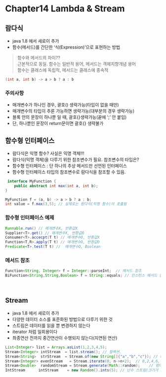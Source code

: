 # Chapter14 Lambda & Stream

## 람다식
- java 1.8 에서 새로이 추가
- 함수(메서드)를 간단한 ‘식(Expression)’으로 표현하는 방법

> 함수와 메서드의 차이?? <br>
> 근본적으로 동일. 함수는 일반적 용어, 메서드는 객체지향개념 용어 <br>
> 함수는 클래스에 독립적, 메서드는 클래스에 종속적

```java
(int a, int b) -> a > b ? a : b
```

### 주의사항
- 매개변수가 하나인 경우, 괄호() 생략가능(타입이 없을 때만)
- 매개변수의 타입이 추론 가능하면 생략가능(대부분의 경우 생략가능)
- 블록 안의 문장이 하나뿐 일 때, 괄호{}생략가능(끝에 ‘;’ 안 붙임)
- 단, 하나뿐인 문장이 return문이면 괄호{} 생략불가

## 함수형 인터페이스
- 람다식은 익명 함수? 사실은 익명 객체!!!
- 람다식(익명 객체)을 다루기 위한 참조변수가 필요. 참조변수의 타입은?
- 함수형 인터페이스 : 단 하나의 추상 메서드만 선언된 인터페이스
- 함수형 인터페이스 타입의 참조변수로 람다식을 참조할 수 있음.
```java
 interface MyFunction {
    public abstract int max(int a, int b);
}

MyFunction f = (a, b) -> a > b ? a : b; 
int value = f.max(3,5); // 실제로는 람다식(익명 함수)이 호출됨
```

### 함수형 인터페이스 예제
```java
Runnable.run() // 매개변수X, 반환값X
Supplier<T>.get() // 매개변수X, 반환값O
Consumer<T>.accecpt(T t) // 매개변수O, 반환값X
Function<T,R>.apply(T t) // 매개변수O, 반환값O
Predicate<T>.test(T t) //  매개변수O, Boolean
```

### 메서드 참조
```java
Function<String, Integer> f = Integer::parseInt;  // 메서드 참조
BiFunction<String,String,Boolean> f = String::equals; // 인스턴스 메서드 참조
```

<br>

## Stream
- java 1.8 에서 새로이 추가
- 다양한 데이터 소스를 표준화된 방법으로 다루기 위한 것
- 스트림은 데이터를 읽을 뿐 변경하지 않는다
- iterator 처럼 일회용이다
- 촤종연산 전까지 중간연산이 수행되지 않는다(지연된 연산)


```java
List<Integer> list = Arrays.asList(1,2,3,4,5);
Stream<Integer> intStream  = list.stream(); // 컬렉션.
Stream<String>  strStream  = Stream.of(new String[]{"a","b","c"}); // 배열
Stream<Integer> evenStream   = Stream.iterate(0, n->n+2);  // 0,2,4,6, ...
Stream<Double>  randomStream = Stream.generate(Math::random);    // 람다식
IntStream      intStream    = new Random().ints(5); // 난수 스트림(크기가 5)
```
